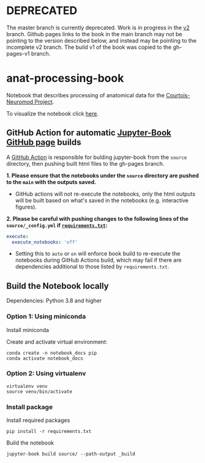 # DEPRECATED 

The master branch is currently deprecated. Work is in progress in the [v2](https://github.com/courtois-neuromod/anat-processing-book/tree/v2) branch. Github pages links to the book in the main branch may not be pointing to the version described below, and instead may be pointing to the incomplete v2 branch. The build v1 of the book was copied to the gh-pages-v1 branch.

# anat-processing-book

Notebook that describes processing of anatomical data for the [Courtois-Neuromod Project](https://www.cneuromod.ca/). 

To visualize the notebook click [here](https://courtois-neuromod.github.io/anat-processing-book/).

## GitHub Action for automatic [Jupyter-Book GitHub page](https://courtois-neuromod.github.io/anat-processing-book/index.html) builds

A [GitHub Action](https://github.com/courtois-neuromod/anat-processing-book/blob/main/.github/workflows/main.yml) is responsible for bulding jupyter-book from the `source` directory, then pushing built html files to the gh-pages branch. 

**1. Please ensure that the notebooks under the `source` directory are pushed to the `main` with the outputs saved.**

* GitHub actions will not re-execute the notebooks, only the html outputs will be built based on what's saved in the notebooks (e.g. interactive figures). 

**2. Please be careful with pushing changes to the following lines of the `source/_config.yml` if [`requirements.txt`](https://github.com/courtois-neuromod/anat-processing-book/blob/main/requirements.txt):**

```yaml
execute:
  execute_notebooks: 'off'
```

* Setting this to `auto` or `on` will enforce book build to re-execute the notebooks during GitHub Actions build, which may fail if there are dependencies additional to those listed by `requirements.txt`. 

## Build the Notebook locally

Dependencies: Python 3.8 and higher


### Option 1: Using miniconda

Install miniconda

Create and activate virtual environment:
~~~
conda create -n notebook_docs pip
conda activate notebook_docs
~~~

### Option 2: Using virtualenv

~~~
virtualenv venv
source venv/bin/activate
~~~

### Install package

Install required packages
~~~
pip install -r requirements.txt
~~~

Build the notebook
~~~
jupyter-book build source/ --path-output _build
~~~

